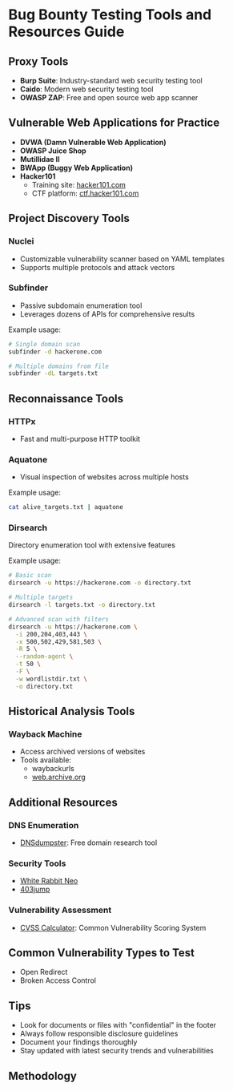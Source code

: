 # Bug Bounty Testing Tools and Resources Guide

## Proxy Tools
- **Burp Suite**: Industry-standard web security testing tool
- **Caido**: Modern web security testing tool
- **OWASP ZAP**: Free and open source web app scanner

## Vulnerable Web Applications for Practice
- **DVWA (Damn Vulnerable Web Application)**
- **OWASP Juice Shop**
- **Mutillidae II**
- **BWApp (Buggy Web Application)**
- **Hacker101**
  - Training site: [hacker101.com](https://hacker101.com)
  - CTF platform: [ctf.hacker101.com](https://ctf.hacker101.com/)

## Project Discovery Tools

### Nuclei
- Customizable vulnerability scanner based on YAML templates
- Supports multiple protocols and attack vectors

### Subfinder
- Passive subdomain enumeration tool
- Leverages dozens of APIs for comprehensive results

Example usage:
```bash
# Single domain scan
subfinder -d hackerone.com

# Multiple domains from file
subfinder -dL targets.txt
```

## Reconnaissance Tools

### HTTPx
- Fast and multi-purpose HTTP toolkit

### Aquatone
- Visual inspection of websites across multiple hosts

Example usage:
```bash
cat alive_targets.txt | aquatone
```

### Dirsearch
Directory enumeration tool with extensive features

Example usage:
```bash
# Basic scan
dirsearch -u https://hackerone.com -o directory.txt

# Multiple targets
dirsearch -l targets.txt -o directory.txt

# Advanced scan with filters
dirsearch -u https://hackerone.com \
  -i 200,204,403,443 \
  -x 500,502,429,581,503 \
  -R 5 \
  --random-agent \
  -t 50 \
  -F \
  -w wordlistdir.txt \
  -o directory.txt
```

## Historical Analysis Tools

### Wayback Machine
- Access archived versions of websites
- Tools available:
  - waybackurls
  - [web.archive.org](https://web.archive.org)

## Additional Resources

### DNS Enumeration
- [DNSdumpster](https://dnsdumpster.com/): Free domain research tool

### Security Tools
- [White Rabbit Neo](https://app.whiterabbitneo.com/)
- [403jump](https://github.com/trap-bytes/403jump)

### Vulnerability Assessment
- [CVSS Calculator](https://www.first.org/cvss/): Common Vulnerability Scoring System

## Common Vulnerability Types to Test
- Open Redirect
- Broken Access Control

## Tips
- Look for documents or files with "confidential" in the footer
- Always follow responsible disclosure guidelines
- Document your findings thoroughly
- Stay updated with latest security trends and vulnerabilities

## Methodology 

